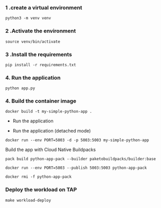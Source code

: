 ### 1 .create a virtual environment
```
python3 -m venv venv
```

### 2 .Activate the environment
```
source venv/bin/activate
```

### 3 .Install the requirements
```
pip install -r requirements.txt
```

### 4. Run the application
`python app.py`

### 4. Build the container image
`docker build -t my-simple-python-app .`

- Run the application

- Run the application (detached mode)
```
docker run --env PORT=5003 -d -p 5003:5003 my-simple-python-app
```

Build the app with Cloud Native Buildpacks
```
pack build python-app-pack --builder paketobuildpacks/builder:base
```

```
docker run --env PORT=5003 --publish 5003:5003 python-app-pack
```


```
docker rmi -f python-app-pack
```

### Deploy the workload on TAP

```
make workload-deploy
```
